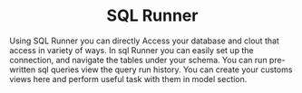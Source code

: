 
<center><h1>SQL Runner </h1></center>

Using SQL Runner you can directly Access your database and clout that access in variety of ways. In sql Runner you can easily set up the connection, and navigate the tables under your schema. You can run pre-written sql queries view the query run history. You can create your customs views here and perform useful task with them in model section.  
<!--stackedit_data:
eyJoaXN0b3J5IjpbNjYyMDQ3MDg4LC01MTE2MjUzODddfQ==
-->